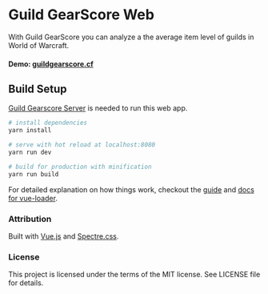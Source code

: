 # Guild GearScore Web
With Guild GearScore you can analyze a the average item level of guilds in World of Warcraft.

#### Demo: [guildgearscore.cf](https://guildgearscore.cf/)



## Build Setup
[Guild Gearscore Server](https://github.com/markhaehnel/guild-gearscore-server) is needed to run this web app.

``` bash
# install dependencies
yarn install

# serve with hot reload at localhost:8080
yarn run dev

# build for production with minification
yarn run build
```

For detailed explanation on how things work, checkout the [guide](http://vuejs-templates.github.io/webpack/) and [docs for vue-loader](http://vuejs.github.io/vue-loader).

### Attribution
Built with [Vue.js](https://github.com/vuejs/vue) and [Spectre.css](https://picturepan2.github.io/spectre/).

### License
This project is licensed under the terms of the MIT license. See LICENSE file for details.
